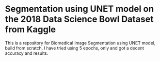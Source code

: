 # Segmentation using UNET model on the 2018 Data Science Bowl Dataset from Kaggle

This is a repository for Biomedical Image Segmentation using UNET model, build from scratch.
I have tried using 5 epochs, only and got a decent accuracy and results.
